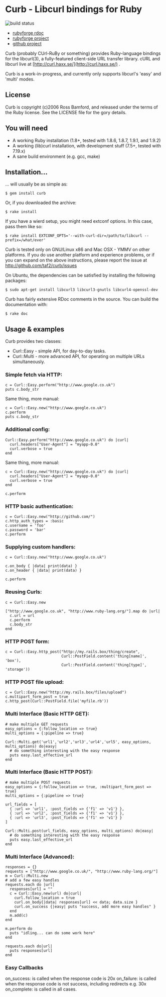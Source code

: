 # Curb - Libcurl bindings for Ruby

![build status](https://secure.travis-ci.org/taf2/curb.png "Build Status")

+ [rubyforge rdoc](http://curb.rubyforge.org/)
+ [rubyforge project](http://rubyforge.org/projects/curb)
+ [github project](http://github.com/taf2/curb/tree/master)

Curb (probably CUrl-RuBy or something) provides Ruby-language bindings for the
libcurl(3), a fully-featured client-side URL transfer library.
cURL and libcurl live at [http://curl.haxx.se/](http://curl.haxx.se/) .

Curb is a work-in-progress, and currently only supports libcurl's 'easy' and 'multi' modes.

## License

Curb is copyright (c)2006 Ross Bamford, and released under the terms of the 
Ruby license. See the LICENSE file for the gory details. 

## You will need

+ A working Ruby installation (1.8+, tested with 1.8.6, 1.8.7, 1.9.1, and 1.9.2)
+ A working (lib)curl installation, with development stuff (7.5+, tested with 7.19.x)
+ A sane build environment (e.g. gcc, make)

## Installation...

... will usually be as simple as:

    $ gem install curb
	
Or, if you downloaded the archive:	

    $ rake install 

If you have a wierd setup, you might need extconf options. In this case, pass
them like so:

    $ rake install EXTCONF_OPTS='--with-curl-dir=/path/to/libcurl --prefix=/what/ever'
	
Curb is tested only on GNU/Linux x86 and Mac OSX - YMMV on other platforms.
If you do use another platform and experience problems, or if you can 
expand on the above instructions, please report the issue at http://github.com/taf2/curb/issues

On Ubuntu, the dependencies can be satisfied by installing the following packages:

    $ sudo apt-get install libcurl3 libcurl3-gnutls libcurl4-openssl-dev

Curb has fairly extensive RDoc comments in the source. You can build the
documentation with:

    $ rake doc

## Usage & examples

Curb provides two classes:

+ Curl::Easy - simple API, for day-to-day tasks.
+ Curl::Multi - more advanced API, for operating on multiple URLs simultaneously.

### Simple fetch via HTTP:

    c = Curl::Easy.perform("http://www.google.co.uk")
    puts c.body_str

Same thing, more manual:

    c = Curl::Easy.new("http://www.google.co.uk")
    c.perform
    puts c.body_str

### Additional config:

    Curl::Easy.perform("http://www.google.co.uk") do |curl| 
      curl.headers["User-Agent"] = "myapp-0.0"
      curl.verbose = true
    end

Same thing, more manual:

    c = Curl::Easy.new("http://www.google.co.uk") do |curl| 
      curl.headers["User-Agent"] = "myapp-0.0"
      curl.verbose = true
    end
  
    c.perform

### HTTP basic authentication:

    c = Curl::Easy.new("http://github.com/")
    c.http_auth_types = :basic
    c.username = 'foo'
    c.password = 'bar'
    c.perform

### Supplying custom handlers:

    c = Curl::Easy.new("http://www.google.co.uk")
  
    c.on_body { |data| print(data) }
    c.on_header { |data| print(data) }
  
    c.perform

### Reusing Curls:

    c = Curl::Easy.new

    ["http://www.google.co.uk", "http://www.ruby-lang.org/"].map do |url|
      c.url = url
      c.perform
      c.body_str
    end

### HTTP POST form:

    c = Curl::Easy.http_post("http://my.rails.box/thing/create",
                             Curl::PostField.content('thing[name]', 'box'),
                             Curl::PostField.content('thing[type]', 'storage'))

### HTTP POST file upload:

    c = Curl::Easy.new("http://my.rails.box/files/upload")
    c.multipart_form_post = true
    c.http_post(Curl::PostField.file('myfile.rb'))

### Multi Interface (Basic HTTP GET):

    # make multiple GET requests
    easy_options = {:follow_location => true}
    multi_options = {:pipeline => true}

    Curl::Multi.get('url1','url2','url3','url4','url5', easy_options, multi_options) do|easy|
      # do something interesting with the easy response
      puts easy.last_effective_url
    end

### Multi Interface (Basic HTTP POST):

    # make multiple POST requests
    easy_options = {:follow_location => true, :multipart_form_post => true}
    multi_options = {:pipeline => true}

    url_fields = [
      { :url => 'url1', :post_fields => {'f1' => 'v1'} },
      { :url => 'url2', :post_fields => {'f1' => 'v1'} },
      { :url => 'url3', :post_fields => {'f1' => 'v1'} }
    ]

    Curl::Multi.post(url_fields, easy_options, multi_options) do|easy|
      # do something interesting with the easy response
      puts easy.last_effective_url
    end

### Multi Interface (Advanced):

    responses = {}
    requests = ["http://www.google.co.uk/", "http://www.ruby-lang.org/"]
    m = Curl::Multi.new
    # add a few easy handles
    requests.each do |url|
      responses[url] = ""
      c = Curl::Easy.new(url) do|curl|
        curl.follow_location = true
        curl.on_body{|data| responses[url] << data; data.size }
        curl.on_success {|easy| puts "success, add more easy handles" }
      end
      m.add(c)
    end
   
    m.perform do
      puts "idling... can do some work here"
    end
   
    requests.each do|url|
      puts responses[url]
    end

### Easy Callbacks

on_success:  is called when the response code is 20x
on_failure: is called when the response code is not success, including redirects e.g. 30x
on_complete: is called in all cases.
